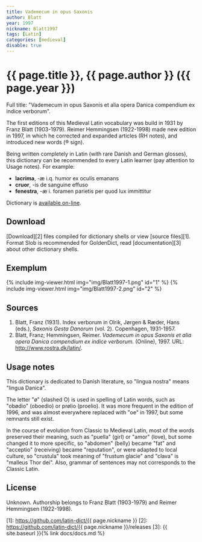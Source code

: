 ```yaml
---
title: Vademecum in opus Saxonis
author: Blatt
year: 1997
nickname: Blatt1997
tags: [Latin]
categories: [medieval]
disable: true
---
```

# {{ page.title }}, {{ page.author }} ({{ page.year }})

Full title: "Vademecum in opus Saxonis et alia opera Danica compendium ex indice verborum".

The first editions of this Medieval Latin vocabulary was build in 1931 by Franz Blatt (1903-1979). Reimer Hemmingsen (1922-1998) made new edition in 1997, in which he corrected and expanded articles (RH notes), and introduced new words (® sign).

Being written completely in Latin (with rare Danish and German glosses), this dictionary can be recommended to every Latin learner (pay attention to Usage notes). For example:

- **lacrima**, -æ i.q. humor ex oculis emanans
- **cruor**, -is de sanguine effuso
- **fenestra**, -æ i. foramen parietis per quod lux immittitur

Dictionary is [available on-line](http://www.rostra.dk/latin/).


## Download

[Download][2] files compiled for dictionary shells or view [source files][1]. Format Slob is recommended for GoldenDict, read [documentation][3] about other dictionary shells.


## Exemplum

{% include img-viewer.html img="img/Blatt1997-1.png" id="1" %}
{% include img-viewer.html img="img/Blatt1997-2.png" id="2" %}


## Sources

1. Blatt, Franz (1931). Index verborum in Olrik, Jørgen &amp; Ræder, Hans (eds.), _Saxonis Gesta Danorum_ (vol. 2). Copenhagen, 1931-1957.
1. Blatt, Franz; Hemmingsen, Reimer. _Vademecum in opus Saxonis et alia opera Danica compendium ex indice verborum._ (Online), 1997. URL: <http://www.rostra.dk/latin/>. 


## Usage notes

This dictionary is dedicated to Danish literature, so "lingua nostra" means "lingua Danica".

The letter "ø" (slashed O) is used in spelling of Latin words, such as "obødio" (oboedio) or prølio (proelio). It was more frequent in the edition of 1996, and was almost everywhere replaced with "oe" in 1997, but some remnants still exist.

In the course of evolution from Classic to Medieval Latin, most of the words preserved their meaning, such as "puella" (girl) or "amor" (love), but some changed it to more specific, so "abdomen" (belly) became "fat" and "acceptio" (receiving) became "reputation", or were adapted to local culture, so "crustula" took meaning of "frustum glacie" and "clava" is "malleus Thor dei". Also, grammar of sentences may not corresponds to the Classic Latin.


## License

Unknown. Authorship belongs to Franz Blatt (1903-1979) and Reimer Hemmingsen (1922-1998).


[1]: https://github.com/latin-dict/{{ page.nickname }}
[2]: https://github.com/latin-dict/{{ page.nickname }}/releases
[3]: {{ site.baseurl }}{% link docs/docs.md %}
